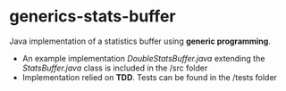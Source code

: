 # generics-stats-buffer
Java implementation of a statistics buffer using **generic programming**. 
- An example implementation *DoubleStatsBuffer.java* extending the *StatsBuffer.java* class is included in the /src folder
- Implementation relied on **TDD**. Tests can be found in the /tests folder 
